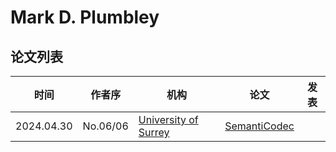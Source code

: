 # Mark D. Plumbley

## 论文列表

| 时间 | 作者序 | 机构 | 论文 | 发表 |
|:-:|:-:|---|---|---|
| 2024.04.30 | No.06/06 | [University of Surrey](../Institutions/GBR-University_of_Surrey_英国萨里大学.md) | [SemantiCodec](../Models/Speech_Neural_Codec/2024.04.30_SemantiCodec.md) |
